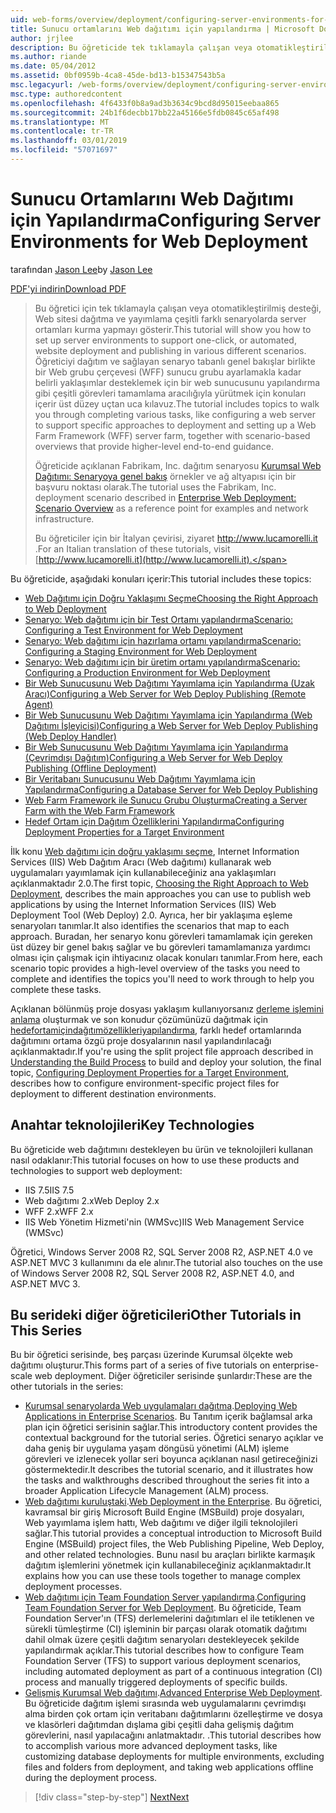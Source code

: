 ```yaml
---
uid: web-forms/overview/deployment/configuring-server-environments-for-web-deployment/configuring-server-environments-for-web-deployment
title: Sunucu ortamlarını Web dağıtımı için yapılandırma | Microsoft Docs
author: jrjlee
description: Bu öğreticide tek tıklamayla çalışan veya otomatikleştirilmiş desteği, Web sitesi dağıtımı ve yayımlama, çeşitli farklı scen server ortamları kurma gösterilecek...
ms.author: riande
ms.date: 05/04/2012
ms.assetid: 0bf0959b-4ca8-45de-bd13-b15347543b5a
msc.legacyurl: /web-forms/overview/deployment/configuring-server-environments-for-web-deployment/configuring-server-environments-for-web-deployment
msc.type: authoredcontent
ms.openlocfilehash: 4f6433f0b8a9ad3b3634c9bcd8d95015eebaa865
ms.sourcegitcommit: 24b1f6decbb17bb22a45166e5fdb0845c65af498
ms.translationtype: MT
ms.contentlocale: tr-TR
ms.lasthandoff: 03/01/2019
ms.locfileid: "57071697"
---
```

<a name="configuring-server-environments-for-web-deployment"></a><span data-ttu-id="9c3e4-103">Sunucu Ortamlarını Web Dağıtımı için Yapılandırma</span><span class="sxs-lookup"><span data-stu-id="9c3e4-103">Configuring Server Environments for Web Deployment</span></span>
====================
<span data-ttu-id="9c3e4-104">tarafından [Jason Lee](https://github.com/jrjlee)</span><span class="sxs-lookup"><span data-stu-id="9c3e4-104">by [Jason Lee](https://github.com/jrjlee)</span></span>

[<span data-ttu-id="9c3e4-105">PDF'yi indirin</span><span class="sxs-lookup"><span data-stu-id="9c3e4-105">Download PDF</span></span>](https://msdnshared.blob.core.windows.net/media/MSDNBlogsFS/prod.evol.blogs.msdn.com/CommunityServer.Blogs.Components.WeblogFiles/00/00/00/63/56/8130.DeployingWebAppsInEnterpriseScenarios.pdf)

> <span data-ttu-id="9c3e4-106">Bu öğretici için tek tıklamayla çalışan veya otomatikleştirilmiş desteği, Web sitesi dağıtma ve yayımlama çeşitli farklı senaryolarda server ortamları kurma yapmayı gösterir.</span><span class="sxs-lookup"><span data-stu-id="9c3e4-106">This tutorial will show you how to set up server environments to support one-click, or automated, website deployment and publishing in various different scenarios.</span></span> <span data-ttu-id="9c3e4-107">Öğreticiyi dağıtım ve sağlayan senaryo tabanlı genel bakışlar birlikte bir Web grubu çerçevesi (WFF) sunucu grubu ayarlamakla kadar belirli yaklaşımlar desteklemek için bir web sunucusunu yapılandırma gibi çeşitli görevleri tamamlama aracılığıyla yürütmek için konuları içerir üst düzey uçtan uca kılavuz.</span><span class="sxs-lookup"><span data-stu-id="9c3e4-107">The tutorial includes topics to walk you through completing various tasks, like configuring a web server to support specific approaches to deployment and setting up a Web Farm Framework (WFF) server farm, together with scenario-based overviews that provide higher-level end-to-end guidance.</span></span>
> 
> <span data-ttu-id="9c3e4-108">Öğreticide açıklanan Fabrikam, Inc. dağıtım senaryosu [Kurumsal Web Dağıtımı: Senaryoya genel bakış](../deploying-web-applications-in-enterprise-scenarios/enterprise-web-deployment-scenario-overview.md) örnekler ve ağ altyapısı için bir başvuru noktası olarak.</span><span class="sxs-lookup"><span data-stu-id="9c3e4-108">The tutorial uses the Fabrikam, Inc. deployment scenario described in [Enterprise Web Deployment: Scenario Overview](../deploying-web-applications-in-enterprise-scenarios/enterprise-web-deployment-scenario-overview.md) as a reference point for examples and network infrastructure.</span></span>
> 
> <span data-ttu-id="9c3e4-109">Bu öğreticiler için bir İtalyan çevirisi, ziyaret [ http://www.lucamorelli.it ](http://www.lucamorelli.it).</span><span class="sxs-lookup"><span data-stu-id="9c3e4-109">For an Italian translation of these tutorials, visit [http://www.lucamorelli.it](http://www.lucamorelli.it).</span></span>


<span data-ttu-id="9c3e4-110">Bu öğreticide, aşağıdaki konuları içerir:</span><span class="sxs-lookup"><span data-stu-id="9c3e4-110">This tutorial includes these topics:</span></span>

- [<span data-ttu-id="9c3e4-111">Web Dağıtımı için Doğru Yaklaşımı Seçme</span><span class="sxs-lookup"><span data-stu-id="9c3e4-111">Choosing the Right Approach to Web Deployment</span></span>](choosing-the-right-approach-to-web-deployment.md)
- [<span data-ttu-id="9c3e4-112">Senaryo: Web dağıtımı için bir Test Ortamı yapılandırma</span><span class="sxs-lookup"><span data-stu-id="9c3e4-112">Scenario: Configuring a Test Environment for Web Deployment</span></span>](scenario-configuring-a-test-environment-for-web-deployment.md)
- [<span data-ttu-id="9c3e4-113">Senaryo: Web dağıtımı için hazırlama ortamı yapılandırma</span><span class="sxs-lookup"><span data-stu-id="9c3e4-113">Scenario: Configuring a Staging Environment for Web Deployment</span></span>](scenario-configuring-a-staging-environment-for-web-deployment.md)
- [<span data-ttu-id="9c3e4-114">Senaryo: Web dağıtımı için bir üretim ortamı yapılandırma</span><span class="sxs-lookup"><span data-stu-id="9c3e4-114">Scenario: Configuring a Production Environment for Web Deployment</span></span>](scenario-configuring-a-production-environment-for-web-deployment.md)
- [<span data-ttu-id="9c3e4-115">Bir Web Sunucusunu Web Dağıtımı Yayımlama için Yapılandırma (Uzak Aracı)</span><span class="sxs-lookup"><span data-stu-id="9c3e4-115">Configuring a Web Server for Web Deploy Publishing (Remote Agent)</span></span>](configuring-a-web-server-for-web-deploy-publishing-remote-agent.md)
- [<span data-ttu-id="9c3e4-116">Bir Web Sunucusunu Web Dağıtımı Yayımlama için Yapılandırma (Web Dağıtımı İşleyicisi)</span><span class="sxs-lookup"><span data-stu-id="9c3e4-116">Configuring a Web Server for Web Deploy Publishing (Web Deploy Handler)</span></span>](configuring-a-web-server-for-web-deploy-publishing-web-deploy-handler.md)
- [<span data-ttu-id="9c3e4-117">Bir Web Sunucusunu Web Dağıtımı Yayımlama için Yapılandırma (Çevrimdışı Dağıtım)</span><span class="sxs-lookup"><span data-stu-id="9c3e4-117">Configuring a Web Server for Web Deploy Publishing (Offline Deployment)</span></span>](configuring-a-web-server-for-web-deploy-publishing-offline-deployment.md)
- [<span data-ttu-id="9c3e4-118">Bir Veritabanı Sunucusunu Web Dağıtımı Yayımlama için Yapılandırma</span><span class="sxs-lookup"><span data-stu-id="9c3e4-118">Configuring a Database Server for Web Deploy Publishing</span></span>](configuring-a-database-server-for-web-deploy-publishing.md)
- [<span data-ttu-id="9c3e4-119">Web Farm Framework ile Sunucu Grubu Oluşturma</span><span class="sxs-lookup"><span data-stu-id="9c3e4-119">Creating a Server Farm with the Web Farm Framework</span></span>](creating-a-server-farm-with-the-web-farm-framework.md)
- [<span data-ttu-id="9c3e4-120">Hedef Ortam için Dağıtım Özelliklerini Yapılandırma</span><span class="sxs-lookup"><span data-stu-id="9c3e4-120">Configuring Deployment Properties for a Target Environment</span></span>](configuring-deployment-properties-for-a-target-environment.md)

<span data-ttu-id="9c3e4-121">İlk konu [Web dağıtımı için doğru yaklaşımı seçme](choosing-the-right-approach-to-web-deployment.md), Internet Information Services (IIS) Web Dağıtım Aracı (Web dağıtımı) kullanarak web uygulamaları yayımlamak için kullanabileceğiniz ana yaklaşımları açıklanmaktadır 2.0.</span><span class="sxs-lookup"><span data-stu-id="9c3e4-121">The first topic, [Choosing the Right Approach to Web Deployment](choosing-the-right-approach-to-web-deployment.md), describes the main approaches you can use to publish web applications by using the Internet Information Services (IIS) Web Deployment Tool (Web Deploy) 2.0.</span></span> <span data-ttu-id="9c3e4-122">Ayrıca, her bir yaklaşıma eşleme senaryoları tanımlar.</span><span class="sxs-lookup"><span data-stu-id="9c3e4-122">It also identifies the scenarios that map to each approach.</span></span> <span data-ttu-id="9c3e4-123">Buradan, her senaryo konu görevleri tamamlamak için gereken üst düzey bir genel bakış sağlar ve bu görevleri tamamlamanıza yardımcı olması için çalışmak için ihtiyacınız olacak konuları tanımlar.</span><span class="sxs-lookup"><span data-stu-id="9c3e4-123">From here, each scenario topic provides a high-level overview of the tasks you need to complete and identifies the topics you'll need to work through to help you complete these tasks.</span></span>

<span data-ttu-id="9c3e4-124">Açıklanan bölünmüş proje dosyası yaklaşım kullanıyorsanız [derleme işlemini anlama](../web-deployment-in-the-enterprise/understanding-the-build-process.md) oluşturmak ve son konudur çözümünüzü dağıtmak için [hedefortamiçindağıtımözellikleriyapılandırma](configuring-deployment-properties-for-a-target-environment.md), farklı hedef ortamlarında dağıtımını ortama özgü proje dosyalarının nasıl yapılandırılacağı açıklanmaktadır.</span><span class="sxs-lookup"><span data-stu-id="9c3e4-124">If you're using the split project file approach described in [Understanding the Build Process](../web-deployment-in-the-enterprise/understanding-the-build-process.md) to build and deploy your solution, the final topic, [Configuring Deployment Properties for a Target Environment](configuring-deployment-properties-for-a-target-environment.md), describes how to configure environment-specific project files for deployment to different destination environments.</span></span>

## <a name="key-technologies"></a><span data-ttu-id="9c3e4-125">Anahtar teknolojileri</span><span class="sxs-lookup"><span data-stu-id="9c3e4-125">Key Technologies</span></span>

<span data-ttu-id="9c3e4-126">Bu öğreticide web dağıtımını destekleyen bu ürün ve teknolojileri kullanan nasıl odaklanır:</span><span class="sxs-lookup"><span data-stu-id="9c3e4-126">This tutorial focuses on how to use these products and technologies to support web deployment:</span></span>

- <span data-ttu-id="9c3e4-127">IIS 7.5</span><span class="sxs-lookup"><span data-stu-id="9c3e4-127">IIS 7.5</span></span>
- <span data-ttu-id="9c3e4-128">Web dağıtımı 2.x</span><span class="sxs-lookup"><span data-stu-id="9c3e4-128">Web Deploy 2.x</span></span>
- <span data-ttu-id="9c3e4-129">WFF 2.x</span><span class="sxs-lookup"><span data-stu-id="9c3e4-129">WFF 2.x</span></span>
- <span data-ttu-id="9c3e4-130">IIS Web Yönetim Hizmeti'nin (WMSvc)</span><span class="sxs-lookup"><span data-stu-id="9c3e4-130">IIS Web Management Service (WMSvc)</span></span>

<span data-ttu-id="9c3e4-131">Öğretici, Windows Server 2008 R2, SQL Server 2008 R2, ASP.NET 4.0 ve ASP.NET MVC 3 kullanımını da ele alınır.</span><span class="sxs-lookup"><span data-stu-id="9c3e4-131">The tutorial also touches on the use of Windows Server 2008 R2, SQL Server 2008 R2, ASP.NET 4.0, and ASP.NET MVC 3.</span></span>

## <a name="other-tutorials-in-this-series"></a><span data-ttu-id="9c3e4-132">Bu serideki diğer öğreticileri</span><span class="sxs-lookup"><span data-stu-id="9c3e4-132">Other Tutorials in This Series</span></span>

<span data-ttu-id="9c3e4-133">Bu bir öğretici serisinde, beş parçası üzerinde Kurumsal ölçekte web dağıtımı oluşturur.</span><span class="sxs-lookup"><span data-stu-id="9c3e4-133">This forms part of a series of five tutorials on enterprise-scale web deployment.</span></span> <span data-ttu-id="9c3e4-134">Diğer öğreticiler serisinde şunlardır:</span><span class="sxs-lookup"><span data-stu-id="9c3e4-134">These are the other tutorials in the series:</span></span>

- <span data-ttu-id="9c3e4-135">[Kurumsal senaryolarda Web uygulamaları dağıtma](../deploying-web-applications-in-enterprise-scenarios/deploying-web-applications-in-enterprise-scenarios.md).</span><span class="sxs-lookup"><span data-stu-id="9c3e4-135">[Deploying Web Applications in Enterprise Scenarios](../deploying-web-applications-in-enterprise-scenarios/deploying-web-applications-in-enterprise-scenarios.md).</span></span> <span data-ttu-id="9c3e4-136">Bu Tanıtım içerik bağlamsal arka plan için öğretici serisinin sağlar.</span><span class="sxs-lookup"><span data-stu-id="9c3e4-136">This introductory content provides the contextual background for the tutorial series.</span></span> <span data-ttu-id="9c3e4-137">Öğretici senaryo açıklar ve daha geniş bir uygulama yaşam döngüsü yönetimi (ALM) işleme görevleri ve izlenecek yollar seri boyunca açıklanan nasıl getireceğinizi göstermektedir.</span><span class="sxs-lookup"><span data-stu-id="9c3e4-137">It describes the tutorial scenario, and it illustrates how the tasks and walkthroughs described throughout the series fit into a broader Application Lifecycle Management (ALM) process.</span></span>
- <span data-ttu-id="9c3e4-138">[Web dağıtımı kuruluştaki](../web-deployment-in-the-enterprise/web-deployment-in-the-enterprise.md).</span><span class="sxs-lookup"><span data-stu-id="9c3e4-138">[Web Deployment in the Enterprise](../web-deployment-in-the-enterprise/web-deployment-in-the-enterprise.md).</span></span> <span data-ttu-id="9c3e4-139">Bu öğretici, kavramsal bir giriş Microsoft Build Engine (MSBuild) proje dosyaları, Web yayımlama işlem hattı, Web dağıtımı ve diğer ilgili teknolojileri sağlar.</span><span class="sxs-lookup"><span data-stu-id="9c3e4-139">This tutorial provides a conceptual introduction to Microsoft Build Engine (MSBuild) project files, the Web Publishing Pipeline, Web Deploy, and other related technologies.</span></span> <span data-ttu-id="9c3e4-140">Bunu nasıl bu araçları birlikte karmaşık dağıtım işlemlerini yönetmek için kullanabileceğiniz açıklanmaktadır.</span><span class="sxs-lookup"><span data-stu-id="9c3e4-140">It explains how you can use these tools together to manage complex deployment processes.</span></span>
- <span data-ttu-id="9c3e4-141">[Web dağıtımı için Team Foundation Server yapılandırma](../configuring-team-foundation-server-for-web-deployment/configuring-team-foundation-server-for-web-deployment.md).</span><span class="sxs-lookup"><span data-stu-id="9c3e4-141">[Configuring Team Foundation Server for Web Deployment](../configuring-team-foundation-server-for-web-deployment/configuring-team-foundation-server-for-web-deployment.md).</span></span> <span data-ttu-id="9c3e4-142">Bu öğreticide, Team Foundation Server'ın (TFS) derlemelerini dağıtımları el ile tetiklenen ve sürekli tümleştirme (CI) işleminin bir parçası olarak otomatik dağıtımı dahil olmak üzere çeşitli dağıtım senaryoları destekleyecek şekilde yapılandırmak açıklar.</span><span class="sxs-lookup"><span data-stu-id="9c3e4-142">This tutorial describes how to configure Team Foundation Server (TFS) to support various deployment scenarios, including automated deployment as part of a continuous integration (CI) process and manually triggered deployments of specific builds.</span></span>
- <span data-ttu-id="9c3e4-143">[Gelişmiş Kurumsal Web dağıtımı](../advanced-enterprise-web-deployment/advanced-enterprise-web-deployment.md).</span><span class="sxs-lookup"><span data-stu-id="9c3e4-143">[Advanced Enterprise Web Deployment](../advanced-enterprise-web-deployment/advanced-enterprise-web-deployment.md).</span></span> <span data-ttu-id="9c3e4-144">Bu öğreticide dağıtım işlemi sırasında web uygulamalarını çevrimdışı alma birden çok ortam için veritabanı dağıtımlarını özelleştirme ve dosya ve klasörleri dağıtımdan dışlama gibi çeşitli daha gelişmiş dağıtım görevlerini, nasıl yapılacağını anlatmaktadır. .</span><span class="sxs-lookup"><span data-stu-id="9c3e4-144">This tutorial describes how to accomplish various more advanced deployment tasks, like customizing database deployments for multiple environments, excluding files and folders from deployment, and taking web applications offline during the deployment process.</span></span>

> [!div class="step-by-step"]
> [<span data-ttu-id="9c3e4-145">Next</span><span class="sxs-lookup"><span data-stu-id="9c3e4-145">Next</span></span>](choosing-the-right-approach-to-web-deployment.md)
